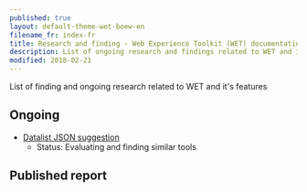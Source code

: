 ```yaml
---
published: true
layout: default-theme-wet-boew-en
filename_fr: index-fr
title: Research and finding - Web Experience Toolkit (WET) documentation
description: List of ongoing research and findings related to WET and it's features
modified: 2018-02-21
---
```


List of finding and ongoing research related to WET and it's features


## Ongoing

* [Datalist JSON suggestion](research/1-datalist-JSON-suggestion.html)
	* Status: Evaluating and finding similar tools

## Published report
